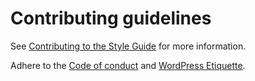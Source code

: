 # Contributing guidelines

See [Contributing to the Style Guide](https://github.com/WordPress/WordPress-Documentation-Style-Guide/blob/main/docs/2-general-guidelines/8-contributing-to-style-guide.md) for more information.

Adhere to the [Code of conduct](https://github.com/WordPress/WordPress-Documentation-Style-Guide/blob/main/CODE_OF_CONDUCT.md) and [WordPress Etiquette](https://wordpress.org/about/etiquette/).
